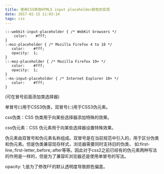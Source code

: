 ```yaml
---
title: 使用CSS修改HTML5 input placeholder颜色的实现
date: 2017-02-15 11:03:14
tags: css
---
```


```
::-webkit-input-placeholder { /* WebKit browsers */
    color:    #fff;
}
:-moz-placeholder { /* Mozilla Firefox 4 to 18 */
   color:    #fff;
   opacity:  1;
}
::-moz-placeholder { /* Mozilla Firefox 19+ */
   color:    #fff;
   opacity:  1;
}
:-ms-input-placeholder { /* Internet Explorer 10+ */
   color:    #fff;
}
```
<!--more-->
(可在冒号前面添加类选择器)

单冒号(:)用于CSS3伪类，双冒号(::)用于CSS3伪元素。

css伪类：CSS 伪类用于向某些选择器添加特殊的效果。

css伪元素：CSS 伪元素用于向某些选择器设置特殊效果。

伪元素由双冒号和伪元素名称组成。双冒号是在当前规范中引入的，用于区分伪类和伪元素。但是伪类兼容现存样式，浏览器需要同时支持旧的伪类， 如:first-line,:first-letter,:before,:after等等。因此对于css2之前已经有的伪元素两种写法的作用是一样的，但是为了兼容IE浏览器还是使用单冒号的写法。

opacity: 1;是为了修改FF的默认透明度导致颜色偏差。